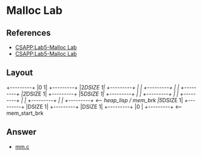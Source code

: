 # Malloc Lab

## References

- [CSAPP:Lab5-Malloc Lab](https://zhuanlan.zhihu.com/p/150100073)
- [CSAPP:Lab5-Malloc Lab](https://zero4drift.github.io/posts/csapp-malloclab-jie-ti-si-lu-ji-lu/)

## Layout
+---------+
|0       1|
+---------+
|2*DSIZE 1|
+---------+
|         |
+---------+
|         |
+---------+ 
|2*DSIZE 1|
+---------+
|5*DSIZE 1|
+---------+
|         |
+---------+
|         |
+---------+
|         |
+---------+
|         |
+---------+ <-- heap_lisp / mem_brk
|5*DSIZE 1|
+---------+
|DSIZE   1|
+---------+ 
|DSIZE   1|
+---------+
|0        |
+---------+ <-- mem_start_brk 

## Answer

- [mm.c](./mm.c)
